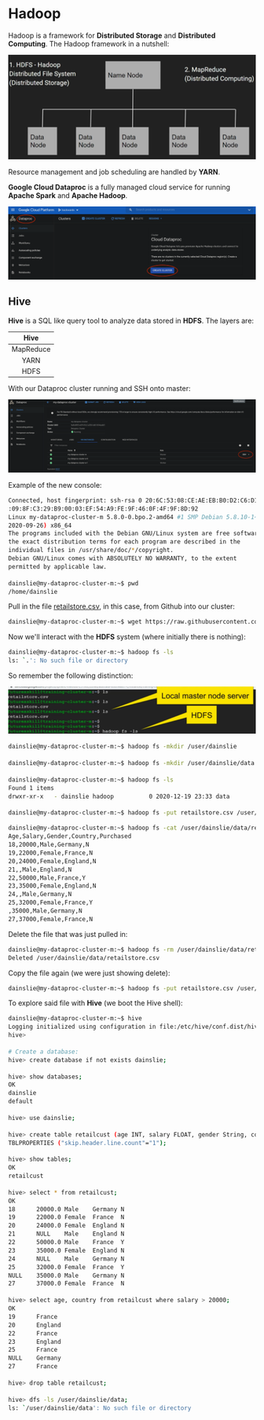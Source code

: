 # Hadoop

Hadoop is a framework for **Distributed Storage** and **Distributed Computing**. The Hadoop framework in a nutshell:

![Hadoop fraework](images/hadoop-framework.png)

Resource management and job scheduling are handled by **YARN**.

**Google Cloud Dataproc** is a fully managed cloud service for running **Apache Spark** and **Apache Hadoop**.

![Create cluster](images/create-cluster.png)

## Hive

**Hive** is a SQL like query tool to analyze data stored in **HDFS**. The layers are:

|   Hive    |
| :-------: |
| MapReduce |
|   YARN    |
|   HDFS    |

With our Dataproc cluster running and SSH onto master:

![SSH master](images/ssh-master.png)

Example of the new console:

```bash
Connected, host fingerprint: ssh-rsa 0 20:6C:53:08:CE:AE:EB:B0:D2:C6:D1:91:4B:A7
:09:8F:C3:29:B9:00:03:EF:54:A9:FE:9F:46:0F:4F:9F:8D:92
Linux my-dataproc-cluster-m 5.8.0-0.bpo.2-amd64 #1 SMP Debian 5.8.10-1~bpo10+1 (
2020-09-26) x86_64
The programs included with the Debian GNU/Linux system are free software;
the exact distribution terms for each program are described in the
individual files in /usr/share/doc/*/copyright.
Debian GNU/Linux comes with ABSOLUTELY NO WARRANTY, to the extent
permitted by applicable law.

dainslie@my-dataproc-cluster-m:~$ pwd
/home/dainslie
```

Pull in the file [retailstore.csv](../src/main/resources/retailstore.csv), in this case, from Github into our cluster:

```bash
dainslie@my-dataproc-cluster-m:~$ wget https://raw.githubusercontent.com/backwards-limited/spark-backwards/master/courses/big-data-hadoop-spark/src/main/resources/retailstore.csv
```

Now we'll interact with the **HDFS** system (where initially there is nothing):

```bash
dainslie@my-dataproc-cluster-m:~$ hadoop fs -ls
ls: `.': No such file or directory
```

So remember the following distinction:

![HDFS](images/hdfs.png)

```bash
dainslie@my-dataproc-cluster-m:~$ hadoop fs -mkdir /user/dainslie

dainslie@my-dataproc-cluster-m:~$ hadoop fs -mkdir /user/dainslie/data

dainslie@my-dataproc-cluster-m:~$ hadoop fs -ls
Found 1 items
drwxr-xr-x   - dainslie hadoop          0 2020-12-19 23:33 data

dainslie@my-dataproc-cluster-m:~$ hadoop fs -put retailstore.csv /user/dainslie/data
```

```bash
dainslie@my-dataproc-cluster-m:~$ hadoop fs -cat /user/dainslie/data/retailstore.csv
Age,Salary,Gender,Country,Purchased
18,20000,Male,Germany,N
19,22000,Female,France,N
20,24000,Female,England,N
21,,Male,England,N
22,50000,Male,France,Y
23,35000,Female,England,N
24,,Male,Germany,N
25,32000,Female,France,Y
,35000,Male,Germany,N
27,37000,Female,France,N
```

Delete the file that was just pulled in:

```bash
dainslie@my-dataproc-cluster-m:~$ hadoop fs -rm /user/dainslie/data/retailstore.csv
Deleted /user/dainslie/data/retailstore.csv
```

Copy the file again (we were just showing delete):

```bash
dainslie@my-dataproc-cluster-m:~$ hadoop fs -put retailstore.csv /user/dainslie/data
```

To explore said file with **Hive** (we boot the Hive shell):

```bash
dainslie@my-dataproc-cluster-m:~$ hive
Logging initialized using configuration in file:/etc/hive/conf.dist/hive-log4j2.properties Async: true
hive>

# Create a database:
hive> create database if not exists dainslie;

hive> show databases;
OK
dainslie
default

hive> use dainslie;

hive> create table retailcust (age INT, salary FLOAT, gender String, country String, purchased String) ROW FORMAT DELIMITED FIELDS TERMINATED BY ',' LOCATION '/user/dainslie/data' 
TBLPROPERTIES ("skip.header.line.count"="1");

hive> show tables;
OK
retailcust

hive> select * from retailcust;
OK
18      20000.0 Male    Germany N
19      22000.0 Female  France  N
20      24000.0 Female  England N
21      NULL    Male    England N
22      50000.0 Male    France  Y
23      35000.0 Female  England N
24      NULL    Male    Germany N
25      32000.0 Female  France  Y
NULL    35000.0 Male    Germany N
27      37000.0 Female  France  N

hive> select age, country from retailcust where salary > 20000;
OK
19      France
20      England
22      France
23      England
25      France
NULL    Germany
27      France

hive> drop table retailcust;

hive> dfs -ls /user/dainslie/data;
ls: `/user/dainslie/data': No such file or directory
```